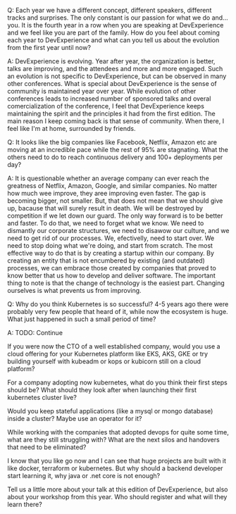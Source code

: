 Q: Each year we have a different concept, different speakers, different tracks and surprises. The only constant is our passion for what we do and... you. It is the fourth year in a row when you are speaking at DevExperience and we feel like you are part of the family. How do you feel about coming each year to DevExperience and what can you tell us about the evolution from the first year until now?

A: DevExperience is evolving. Year after year, the organization is better, talks are improving, and the attendees and more and more engaged. Such an evolution is not specific to DevExperience, but can be observed in many other conferences. What is special about DevExperience is the sense of community is maintained year over year. While evolution of other conferences leads to increased number of sponsored talks and overal comercialization of the conference, I feel that DevExperience keeps maintaining the spirit and the principles it had from the first edition. The main reason I keep coming back is that sense of community. When there, I feel like I'm at home, surrounded by friends.

Q: It looks like the big companies like Facebook, Netflix, Amazon etc are moving at an incredible pace while the rest of 95% are stagnating. What the others need to do to reach continuous delivery and 100+ deployments per day?

A: It is questionable whether an average company can ever reach the greatness of Netflix, Amazon, Google, and similar companies. No matter how much wee improve, they aree improving even faster. The gap is becoming bigger, not smaller. But, that does not mean that we should give up, bacause that will surely result in death. We will be destroyed by competition if we let down our guard. The only way forward is to be better and faster. To do that, we need to forget what we know. We need to dismantly our corporate structures, we need to disawow our culture, and we need to get rid of our processes. We, efectivelly, need to start over. We need to stop doing what we're doing, and start from scratch. The most effective way to do that is by creating a startup within our company. By creating an entity that is not encumbered by existing (and outdated) processes, we can embrace those created by companies that proved to know better that us how to develop and deliver software. The important thing to note is that the change of technology is the easiest part. Changing ourselves is what prevents us from improving.
 
Q: Why do you think Kubernetes is so successful? 4-5 years ago there were probably very few people that heard of it, while now the ecosystem is huge. What just happened in such a small period of time?

A: TODO: Continue
 
If you were now the CTO of a well established company, would you use a cloud offering for your Kubernetes platform like EKS, AKS, GKE or try building yourself with kubeadm or kops or kubicorn still on a cloud platform?

 
For a company adopting now kubernetes, what do you think their first steps should be? What should they look after when launching their first kubernetes cluster live?


Would you keep stateful applications (like a mysql or mongo database) inside a cluster? Maybe use an operator for it?


While working with the companies that adopted devops for quite some time, what are they still struggling with? What are the next silos and handovers that need to be eliminated?

 
I know that you like go now and I can see that huge projects are built with it like docker, terraform or kubernetes. But why should a backend developer start learning it, why java or .net core is not enough?


Tell us a little more about your talk at this edition of DevExperience, but also about your workshop from this year. Who should register and what will they learn there?